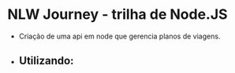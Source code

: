 # NLW Journey - trilha de Node.JS

- Criação de uma api em node que gerencia planos de viagens.
- Utilizando:
  -  
